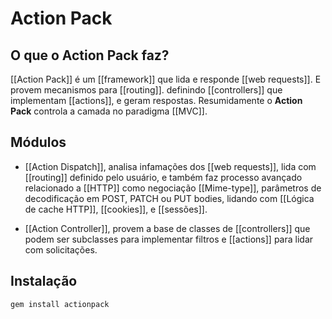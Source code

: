 # Action Pack

## O que o Action Pack faz?

[[Action Pack]] é um [[framework]] que lida e responde [[web requests]].  E provem mecanismos para [[routing]]. definindo [[controllers]] que implementam [[actions]], e geram respostas. Resumidamente o **Action Pack** controla a camada no paradigma [[MVC]].

## Módulos

- [[Action Dispatch]], analisa infamações dos [[web requests]], lida com [[routing]] definido pelo usuário, e também faz processo avançado relacionado a [[HTTP]] como negociação [[Mime-type]], parâmetros de decodificação em POST, PATCH ou PUT bodies, lidando com [[Lógica de cache HTTP]], [[cookies]], e [[sessões]].

- [[Action Controller]], provem a base de classes de [[controllers]] que podem ser subclasses para implementar filtros e [[actions]] para lidar com solicitações.

## Instalação

```ruby
gem install actionpack
```
